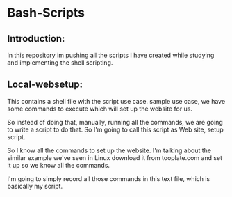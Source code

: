 # Bash-Scripts

Introduction:
-----------------------------
In this repository im pushing all the scripts I have created while studying and implementing the shell scripting. 

Local-websetup:
-----------------------------
This contains a shell file with the script use case. sample use case, we have some commands to execute which will set up the website for us.

So instead of doing that, manually, running all the commands, we are going to write a script to do that.
So I'm going to call this script as Web site, setup script.

So I know all the commands to set up the website.
I'm talking about the similar example we've seen in Linux download it from tooplate.com and set it up so we know all the commands.

I'm going to simply record all those commands in this text file, which is basically my script.

